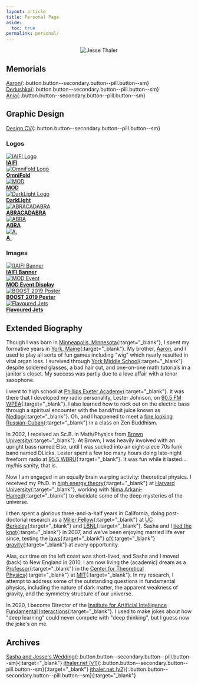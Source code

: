 ```yaml
---
layout: article
title: Personal Page
aside:
  toc: true
permalink: personal/
---
```

<center>
<img class="image-h image-h--xl rounded" src="/images/stamp_personal.jpg" title="Jesse Thaler"/>
</center>


## Memorials

[Aaron](/aaron){:.button.button--secondary.button--pill.button--sm}
[Dedushka](/dedushka){:.button.button--secondary.button--pill.button--sm}
[Ania](/ania){:.button.button--secondary.button--pill.button--sm}

## Graphic Design

[Design CV](/cv#graphic-design){:.button.button--secondary.button--pill.button--sm}

### Logos

<div class="grid-container">
  <div class="grid grid--py-3">
    <div class="cell cell--3">
          <a href="/design/jthaler_IAIFI_Logo.pdf">
            <img class="image-h image-h--xs" src="/design/jthaler_IAIFI_Logo.png" title="IAIFI Logo"/>
          <br>
              <b>IAIFI</b>
          </a>
    </div>
    <div class="cell cell--3">
          <a href="/design/jthaler_OmniFold_Logo.pdf">
            <img class="image-h image-h--xs" src="/design/jthaler_OmniFold_Logo.png" title="OmniFold Logo"/>
          <br>
              <b>OmniFold</b>
          </a>
    </div>
    <div class="cell cell--3">
          <a href="/design/jthaler_MOD_Logo.pdf">
            <img class="image-h image-h--xs" src="/design/jthaler_MOD_Logo.png" title="MOD"/>
          <br>
              <b>MOD</b>
          </a>
    </div>
    <div class="cell cell--3">
          <a href="/design/jthaler_DarkLight_Logo.pdf">
            <img class="image-h image-h--xs" src="/design/jthaler_DarkLight_Logo.png" title="DarkLight Logo"/>
          <br>
              <b>DarkLight</b>
          </a>
    </div>
    <div class="cell cell--6">
          <a href="/design/jthaler_ABRALogo_Large.pdf">
            <img class="image-h image-h--xs" src="/design/jthaler_ABRALogo_Large.png" title="ABRACADABRA"/>
          <br>
              <b>ABRACADABRA</b>
          </a>
    </div>
    <div class="cell cell--3">
          <a href="/design/jthaler_ABRALogo_Medium.pdf">
            <img class="image-h image-h--xs" src="/design/jthaler_ABRALogo_Medium.png" title="ABRA"/>
          <br>
              <b>ABRA</b>
          </a>
    </div>
    <div class="cell cell--3">
          <a href="/design/jthaler_ABRALogo_Small.pdf">
            <img class="image-h image-h--xs" src="/design/jthaler_ABRALogo_Small.png" title="A."/>
          <br>
              <b>A.</b>
          </a>
    </div>
  </div>
</div>


### Images


<div class="grid-container">
  <div class="grid grid--py-3">
    <div class="cell cell--3">
          <a href="/design/jthaler_IAIFI_Banner.jpg">
            <img class="image-h image-h--sm" src="/design/jthaler_IAIFI_Banner.jpg" title="[IAIFI Banner"/>
          <br>
              <b>IAIFI Banner</b>
          </a>
    </div>
    <div class="cell cell--3">
          <a href="/design/jthaler_MOD_EventDisplay.pdf">
            <img class="image-h image-h--sm" src="/design/jthaler_MOD_EventDisplay.png" title="MOD Event"/>
          <br>
              <b>MOD Event Display</b>
          </a>
    </div>
    <div class="cell cell--3">
          <a href="/design/jthaler_BOOST2019_Poster.pdf">
            <img class="image-h image-h--sm" src="/design/jthaler_BOOST2019_Poster.png" title="BOOST 2019 Poster"/>
          <br>
              <b>BOOST 2019 Poster</b>
          </a>
    </div>
    <div class="cell cell--3">
          <a href="/design/jthaler_Flavour_PRD.pdf">
            <img class="image-h image-h--sm" src="/design/jthaler_Flavour_PRD.png" title="Flavoured Jets"/>
          <br>
              <b>Flavoured Jets</b>
          </a>
    </div>


  </div>
</div>

## Extended Biography

Though I was born in [Minneapolis, Minnesota](https://www.minneapolismn.gov/){:target="_blank"}, I spent my formative years in [York, Maine](http://www.yorkmaine.org/){:target="_blank"}.  My brother, [Aaron](/aaron), and I used to play all sorts of fun games including "wig" which nearly resulted in vital organ loss.  I survived through [York Middle School](http://www.yorkschools.org/yms/){:target="_blank"} despite soldered glasses, a bad hair cut, and one-on-one math tutorials in a janitor's closet.  My success was partly due to a love affair with a tenor saxophone.

I went to high school at [Phillips Exeter Academy](http://www.exeter.edu/){:target="_blank"}.  It was there that I developed my radio personality, Lester Johnson, on [90.5 FM WPEA](https://www.exeter.edu/community/student-organizations/wpea){:target="_blank"}.  I also learned how to rock out on the electric bass through a spiritual encounter with the band/fruit juice known as [Nedlog](http://www.nedlog.com/){:target="_blank"}.   Oh, and I happened to meet a [fine looking Russian-Cuban](https://www.armstrongteasdale.com/alexandra-thaler/){:target="_blank"} in a class on Zen Buddhism.

In 2002, I received an Sc.B. in Math/Physics from [Brown University](http://www.brown.edu/){:target="_blank"}.  At Brown, I was heavily involved with an upright bass named Else, until I was sucked into an eight-piece 70s funk band named DLicks.  Lester spent a few too many hours doing late-night freeform radio at [95.5 WBRU](http://www.wbru.com){:target="_blank"}.  It was fun while it lasted... my/his sanity, that is.

Now I am engaged in an equally brain warping activity:  theoretical physics.  I received my Ph.D. in [high energy theory](http://hetg.physics.harvard.edu){:target="_blank"} at [Harvard University](http://www.harvard.edu/){:target="_blank"}, working with [Nima Arkani-Hamed](https://www.ias.edu/people/faculty-and-emeriti/arkani-hamed){:target="_blank"} to elucidate some of the deep mysteries of the universe.  

I then spent a glorious three-and-a-half years in California, doing post-doctorial research as a [Miller Fellow](http://millerinstitute.berkeley.edu/){:target="_blank"} at [UC Berkeley](http://www.berkeley.edu/){:target="_blank"} and [LBNL](http://www.lbl.gov){:target="_blank"}.  Sasha and I [tied the knot](http://wedding.jthaler.net/){:target="_blank"} in 2007, and we've been enjoying married life ever since, testing the [laws](http://en.wikipedia.org/wiki/Half_Dome){:target="_blank"} [of](http://en.wikipedia.org/wiki/Mount_Tallac){:target="_blank"} [gravity](http://en.wikipedia.org/wiki/La_Plata_Peak){:target="_blank"} at every opportunity.  

Alas, our time on the left coast was short-lived, and Sasha and I moved (back) to New England in 2010.  I am now living the (academic) dream as a [Professor](http://web.mit.edu/physics/people/faculty/thaler_jesse.html){:target="_blank"} in the [Center for Theoretical Physics](http://www-ctp.mit.edu/){:target="_blank"} at [MIT](http://www.mit.edu/){:target="_blank"}.  In my research, I attempt to address some of the outstanding questions in fundamental physics, including the nature of dark matter, the apparent weakness of gravity, and the symmetry structure of our universe.

In 2020, I become Director of the [Institute for Artificial Intelligence Fundamental Interactions](http://iaifi.org){:target="_blank"}.  I used to make jokes about how "deep learning" could never compete with "deep thinking", but I guess now the joke's on me.

## Archives

[Sasha and Jesse's Wedding](http://wedding.jthaler.net){:.button.button--secondary.button--pill.button--sm}{:target="_blank"}
[jthaler.net (v1)](http://v1.jthaler.net/){:.button.button--secondary.button--pill.button--sm}{:target="_blank"}
[jthaler.net (v2)](http://v2.jthaler.net/){:.button.button--secondary.button--pill.button--sm}{:target="_blank"}
